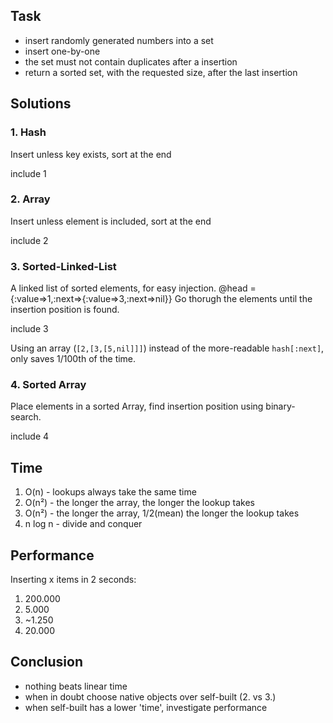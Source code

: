 Task
----
 - insert randomly generated numbers into a set
 - insert one-by-one
 - the set must not contain duplicates after a insertion
 - return a sorted set, with the requested size, after the last insertion


Solutions
---------
### 1. Hash
Insert unless key exists, sort at the end

include 1

### 2. Array
Insert unless element is included, sort at the end

include 2

### 3. Sorted-Linked-List
A linked list of sorted elements, for easy injection.
    @head = {:value=>1,:next=>{:value=>3,:next=>nil}}
Go thorugh the elements until the insertion position is found.

include 3

Using an array (`[2,[3,[5,nil]]]`) instead of the more-readable `hash[:next]`, only saves 1/100th of the time.

### 4. Sorted Array
Place elements in a sorted Array, find insertion position using binary-search.

include 4


Time
----
 1.  O(n) - lookups always take the same time
 2.  O(n²) - the longer the array, the longer the lookup takes
 3.  O(n²) - the longer the array, 1/2(mean) the longer the lookup takes
 4.  n log n - divide and conquer


Performance
-----------
Inserting x items in 2 seconds:
 1.  200.000
 2.  5.000
 3.  ~1.250
 4.  20.000


Conclusion
----------
 - nothing beats linear time
 - when in doubt choose native objects over self-built (2. vs 3.)
 - when self-built has a lower 'time', investigate performance